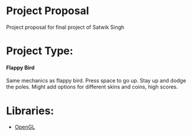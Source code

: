 # Project Proposal
Project proposal for final project of Satwik Singh

# Project Type:
#### Flappy Bird
Same mechanics as flappy bird. Press space to go up. Stay up and dodge the poles. Might add options for different skins and coins, high scores.
# Libraries:
* [OpenGL](http://openframeworks.cc/documentation/gl/)
